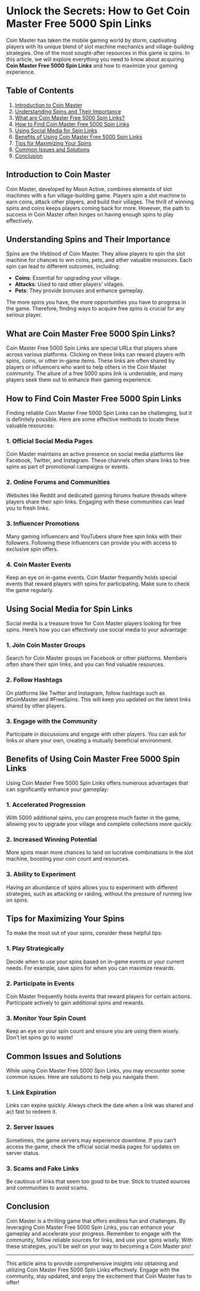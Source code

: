 # Unlock the Secrets: How to Get Coin Master Free 5000 Spin Links

Coin Master has taken the mobile gaming world by storm, captivating players with its unique blend of slot machine mechanics and village-building strategies. One of the most sought-after resources in this game is spins. In this article, we will explore everything you need to know about acquiring **Coin Master Free 5000 Spin Links** and how to maximize your gaming experience.

## Table of Contents
1. [Introduction to Coin Master](#introduction-to-coin-master)
2. [Understanding Spins and Their Importance](#understanding-spins-and-their-importance)
3. [What are Coin Master Free 5000 Spin Links?](#what-are-coin-master-free-5000-spin-links)
4. [How to Find Coin Master Free 5000 Spin Links](#how-to-find-coin-master-free-5000-spin-links)
5. [Using Social Media for Spin Links](#using-social-media-for-spin-links)
6. [Benefits of Using Coin Master Free 5000 Spin Links](#benefits-of-using-coin-master-free-5000-spin-links)
7. [Tips for Maximizing Your Spins](#tips-for-maximizing-your-spins)
8. [Common Issues and Solutions](#common-issues-and-solutions)
9. [Conclusion](#conclusion)

## Introduction to Coin Master

Coin Master, developed by Moon Active, combines elements of slot machines with a fun village-building game. Players spin a slot machine to earn coins, attack other players, and build their villages. The thrill of winning spins and coins keeps players coming back for more. However, the path to success in Coin Master often hinges on having enough spins to play effectively.

## Understanding Spins and Their Importance

Spins are the lifeblood of Coin Master. They allow players to spin the slot machine for chances to win coins, pets, and other valuable resources. Each spin can lead to different outcomes, including:

- **Coins**: Essential for upgrading your village.
- **Attacks**: Used to raid other players’ villages.
- **Pets**: They provide bonuses and enhance gameplay.

The more spins you have, the more opportunities you have to progress in the game. Therefore, finding ways to acquire free spins is crucial for any serious player.

## What are Coin Master Free 5000 Spin Links?

Coin Master Free 5000 Spin Links are special URLs that players share across various platforms. Clicking on these links can reward players with spins, coins, or other in-game items. These links are often shared by players or influencers who want to help others in the Coin Master community. The allure of a free 5000 spins link is undeniable, and many players seek them out to enhance their gaming experience.

## How to Find Coin Master Free 5000 Spin Links

Finding reliable Coin Master Free 5000 Spin Links can be challenging, but it is definitely possible. Here are some effective methods to locate these valuable resources:

### 1. **Official Social Media Pages**
Coin Master maintains an active presence on social media platforms like Facebook, Twitter, and Instagram. These channels often share links to free spins as part of promotional campaigns or events.

### 2. **Online Forums and Communities**
Websites like Reddit and dedicated gaming forums feature threads where players share their spin links. Engaging with these communities can lead you to fresh links.

### 3. **Influencer Promotions**
Many gaming influencers and YouTubers share free spin links with their followers. Following these influencers can provide you with access to exclusive spin offers.

### 4. **Coin Master Events**
Keep an eye on in-game events. Coin Master frequently holds special events that reward players with spins for participating. Make sure to check the game regularly.

## Using Social Media for Spin Links

Social media is a treasure trove for Coin Master players looking for free spins. Here’s how you can effectively use social media to your advantage:

### 1. **Join Coin Master Groups**
Search for Coin Master groups on Facebook or other platforms. Members often share their spin links, and you can find valuable resources.

### 2. **Follow Hashtags**
On platforms like Twitter and Instagram, follow hashtags such as #CoinMaster and #FreeSpins. This will keep you updated on the latest links shared by other players.

### 3. **Engage with the Community**
Participate in discussions and engage with other players. You can ask for links or share your own, creating a mutually beneficial environment.

## Benefits of Using Coin Master Free 5000 Spin Links

Using Coin Master Free 5000 Spin Links offers numerous advantages that can significantly enhance your gameplay:

### 1. **Accelerated Progression**
With 5000 additional spins, you can progress much faster in the game, allowing you to upgrade your village and complete collections more quickly.

### 2. **Increased Winning Potential**
More spins mean more chances to land on lucrative combinations in the slot machine, boosting your coin count and resources.

### 3. **Ability to Experiment**
Having an abundance of spins allows you to experiment with different strategies, such as attacking or raiding, without the pressure of running low on spins.

## Tips for Maximizing Your Spins

To make the most out of your spins, consider these helpful tips:

### 1. **Play Strategically**
Decide when to use your spins based on in-game events or your current needs. For example, save spins for when you can maximize rewards.

### 2. **Participate in Events**
Coin Master frequently hosts events that reward players for certain actions. Participate actively to gain additional spins and rewards.

### 3. **Monitor Your Spin Count**
Keep an eye on your spin count and ensure you are using them wisely. Don’t let spins go to waste!

## Common Issues and Solutions

While using Coin Master Free 5000 Spin Links, you may encounter some common issues. Here are solutions to help you navigate them:

### 1. **Link Expiration**
Links can expire quickly. Always check the date when a link was shared and act fast to redeem it.

### 2. **Server Issues**
Sometimes, the game servers may experience downtime. If you can’t access the game, check the official social media pages for updates on server status.

### 3. **Scams and Fake Links**
Be cautious of links that seem too good to be true. Stick to trusted sources and communities to avoid scams.

## Conclusion

Coin Master is a thrilling game that offers endless fun and challenges. By leveraging Coin Master Free 5000 Spin Links, you can enhance your gameplay and accelerate your progress. Remember to engage with the community, follow reliable sources for links, and use your spins wisely. With these strategies, you’ll be well on your way to becoming a Coin Master pro!

---

This article aims to provide comprehensive insights into obtaining and utilizing Coin Master Free 5000 Spin Links effectively. Engage with the community, stay updated, and enjoy the excitement that Coin Master has to offer!
